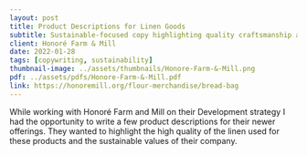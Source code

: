 ```yaml
---
layout: post
title: Product Descriptions for Linen Goods
subtitle: Sustainable-focused copy highlighting quality craftsmanship and environmental values for farm mill
client: Honoré Farm & Mill
date: 2022-01-28
tags: [copywriting, sustainability]
thumbnail-image: ../assets/thumbnails/Honore-Farm-&-Mill.png
pdf: ../assets/pdfs/Honore-Farm-&-Mill.pdf
link: https://honoremill.org/flour-merchandise/bread-bag
---
```


While working with Honoré Farm and Mill on their Development strategy I had the opportunity to write a few product descriptions for their newer offerings. They wanted to highlight the high quality of the linen used for these products and the sustainable values of their company.
